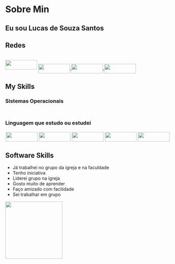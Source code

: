 # Sobre Min

## Eu sou Lucas de Souza Santos

## Redes

<div style="display: inline-block"><br>

<a href="https://www.facebook.com/LUCAS210SANTOS/" target="_blank">
<img width="100" height="30" src="https://img.shields.io/badge/Facebook-1877F2?style=for-the-badge&logo=facebook&logoColor=white"></a>

<a href="https://www.linkedin.com/in/lucas-santos-613464176/" target="_blanck">
<img width="100" height="30" align="center" src="https://img.shields.io/badge/LinkedIn-0077B5?style=for-the-badge&logo=linkedin&logoColor=white">
</a>

<a href="https://www.instagram.com/lucas.santos22/" target="_blank">
<img width="100" height="30" align="center" src="https://img.shields.io/badge/Instagram-E4405F?style=for-the-badge&logo=instagram&logoColor=white">
</a>

<a href="https://github.com/Lucas20santos">
<img width="100" height="30" align="center" src="https://img.shields.io/badge/GitHub-100000?style=for-the-badge&logo=github&logoColor=white">
</a>

</div>

## My Skills

### Sistemas Operacionais

<div style="display: flex;">

<div style="margin: 5px;"> <img src="https://img.shields.io/badge/Windows-0078D6?style=for-the-badge&logo=windows&logoColor=white" alt=""> </div>

<div style="margin: 5px;"><img src="https://img.shields.io/badge/Ubuntu-E95420?style=for-the-badge&logo=ubuntu&logoColor=whit" alt=""></div>
      
<div style="margin: 5px;"> <img src="https://img.shields.io/badge/Linux_Mint-87CF3E?style=for-the-badge&logo=linux-mint&logoColor=white" alt=""> </div>

</div>

### Linguagem que estudo ou estudei

<div style="display: flex;">

<div style="margin: 2px;"> <img width="100" height="30" align="center" src="https://img.shields.io/badge/Java-ED8B00?style=for-the-badge&logo=java&logoColor=white"> </div>

<div style="margin: 2px;"> <img width="100" height="30" align="center" src="https://img.shields.io/badge/JavaScript-323330?style=for-the-badge&logo=javascript&logoColor=F7DF1E"> </div>

<div style="margin: 2px;"> <img width="100" height="30" src="https://img.shields.io/badge/C%23-239120?style=for-the-badge&logo=c-sharp&logoColor=white"> </div>

<div style="margin: 2px;"> <img width="100" height="30" src="https://img.shields.io/badge/TypeScript-007ACC?style=for-the-badge&logo=typescript&logoColor=white"></div>

<div style="margin: 2px;"> <img width="100" height="30" src="https://img.shields.io/badge/Python-14354C?style=for-the-badge&logo=python&logoColor=white"> </div>

<div style="margin: 2px;"> <img src="https://img.shields.io/badge/HTML5-E34F26?style=for-the-badge&logo=html5&logoColor=white" alt=""></div>

<div style="margin: 2px;"> <img src="https://img.shields.io/badge/CSS3-1572B6?style=for-the-badge&logo=css3&logoColor=white" alt=""> </div>

<div style="margin: 2px;"> <img src="https://img.shields.io/badge/React-20232A?style=for-the-badge&logo=react&logoColor=61DAFB" alt=""> </div>

</div>

## Software Skills

* Já trabalhei no grupo da igreja e na faculdade</li>
* Tenho iniciativa
* Liderei grupo na igreja
* Gosto muito de aprender
* Faço amizado com facilidade
* Sei trabalhar em grupo

<div><img height="180em" src="https://github-readme-stats.vercel.app/api?username=Lucas20santos&show_icons=true&include_all_commits=true&theme=dracula"></div>
